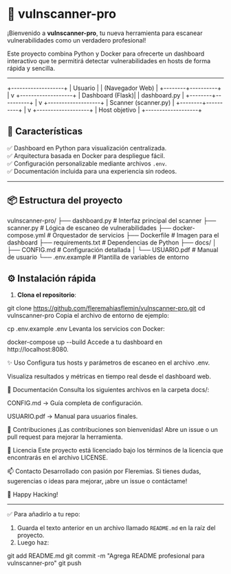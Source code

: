 # 🔎 vulnscanner-pro

¡Bienvenido a **vulnscanner-pro**, tu nueva herramienta para escanear vulnerabilidades como un verdadero profesional!

Este proyecto combina Python y Docker para ofrecerte un dashboard interactivo que te permitirá detectar vulnerabilidades en hosts de forma rápida y sencilla.

---
+-------------------+
|     Usuario       |
| (Navegador Web)   |
+--------+----------+
         |
         v
+-------------------+
|  Dashboard (Flask)|
| dashboard.py      |
+--------+----------+
         |
         v
+-------------------+
|  Scanner (scanner.py) |
+--------+----------+
         |
         v
+-------------------+
|   Host objetivo   |
+-------------------+


## 🚀 Características

✅ Dashboard en Python para visualización centralizada.  
✅ Arquitectura basada en Docker para despliegue fácil.  
✅ Configuración personalizable mediante archivos `.env`.  
✅ Documentación incluida para una experiencia sin rodeos.

---

## 📦 Estructura del proyecto

vulnscanner-pro/
├── dashboard.py # Interfaz principal del scanner
├── scanner.py # Lógica de escaneo de vulnerabilidades
├── docker-compose.yml # Orquestador de servicios
├── Dockerfile # Imagen para el dashboard
├── requirements.txt # Dependencias de Python
├── docs/
│ ├── CONFIG.md # Configuración detallada
│ └── USUARIO.pdf # Manual de usuario
└── .env.example # Plantilla de variables de entorno


## ⚙️ Instalación rápida

1. **Clona el repositorio**:

git clone https://github.com/fleremahiasflemin/vulnscanner-pro.git
cd vulnscanner-pro
Copia el archivo de entorno de ejemplo:

cp .env.example .env
Levanta los servicios con Docker:

docker-compose up --build
Accede a tu dashboard en http://localhost:8080.

✨ Uso
Configura tus hosts y parámetros de escaneo en el archivo .env.

Visualiza resultados y métricas en tiempo real desde el dashboard web.

📄 Documentación
Consulta los siguientes archivos en la carpeta docs/:

CONFIG.md → Guía completa de configuración.

USUARIO.pdf → Manual para usuarios finales.

🤝 Contribuciones
¡Las contribuciones son bienvenidas! Abre un issue o un pull request para mejorar la herramienta.

📜 Licencia
Este proyecto está licenciado bajo los términos de la licencia que encontrarás en el archivo LICENSE.

📫 Contacto
Desarrollado con pasión por Fleremias.
Si tienes dudas, sugerencias o ideas para mejorar, ¡abre un issue o contáctame!

🚀 Happy Hacking!


---

✅ Para añadirlo a tu repo:
1. Guarda el texto anterior en un archivo llamado `README.md` en la raíz del proyecto.
2. Luego haz:

git add README.md
git commit -m "Agrega README profesional para vulnscanner-pro"
git push


